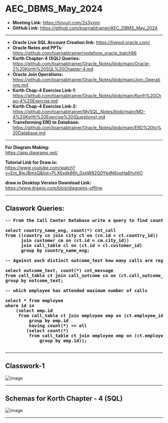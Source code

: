 # AEC_DBMS_May_2024

* **Meeting Link:** https://tinyurl.com/2s3yxjnr
* **GitHub Link:** https://github.com/toarnabtrainer/AEC_DBMS_May_2024

<hr>

* **Oracle Live SQL Account Creation link:** https://livesql.oracle.com/
* **Oracle Notes and PPTs:** https://github.com/toarnabtrainer/vodafone_oracle_batch86
* **Korth Chapter-4 (SQL) Queries:** https://github.com/toarnabtrainer/Oracle_Notes/blob/main/Oracle-2%20Korth%20SQL%20Chapter-4.md  
* **Oracle Join Operations:** https://github.com/toarnabtrainer/Oracle_Notes/blob/main/Join_Operations.md
* **Korth Chap-4 Exercise Link-1:** https://github.com/toarnabtrainer/Oracle_Notes/blob/main/Korth%20Chap-4%20Exercise.md
* **Korth Chap-4 Exercise Link-2:** https://github.com/toarnabtrainer/MySQL_Notes/blob/main/MD-4%20Korth%20Exercise%20(Questions).md
* **Transforming ERD to Database:** https://github.com/toarnabtrainer/Oracle_Notes/blob/main/ERD%20to%20Database.md
<hr>

**For Diagram Making:**<br>
https://app.diagrams.net/

**Tutorial Link for Draw.io:**<br>
https://www.youtube.com/watch?v=Em_8IeJBmsQ&list=PLX6xdk86h_0xpW82Q0YkdN6xpHa6hvHjO

**draw.io Desktop Version Download Link:**<br>
https://www.drawio.com/blog/diagrams-offline

<hr>
<b>
  
## Claswork Queries: <br>

<pre>
-- From the Call Center Database write a query to find country wise call count.

select country_name_eng, count(*) cnt_call
from ((country cn join city ct on (cn.id = ct.country_id))
      join customer cm on (ct.id = cm.city_id))
      join call_table cl on (ct.id = cl.customer_id)
      group by country_name_eng;

-- Against each distinct outcome_text how many calls are registered.

select outcome_text, count(*) cnt_message
from call_table ct join call_outcome co on (ct.call_outcome_id = co.id)
group by outcome_text;

-- which employee has attended maximum number of calls

select * from employee
where id in
	(select emp.id
	 from call_table ct join employee emp on (ct.employee_id = emp.id)
     	 group by emp.id
     	 having count(*) >= all 
		(select count(*)
		 from call_table ct join employee emp on (ct.employee_id = emp.id)
     	 	 group by emp.id));

</pre>
</b>

<hr>

## Classwork-1

![image](https://github.com/toarnabtrainer/AEC_DBMS_May_2024/assets/111301975/a555d346-47ca-4ea2-997c-62622255f6af)

<hr>

## Schemas for Korth Chapter - 4 (SQL)
![image](https://github.com/toarnabtrainer/AEC_DBMS_May_2024/assets/111301975/b7b6af95-c2ff-48f1-b651-b0b677ddedca)

<hr>


